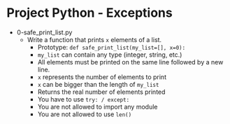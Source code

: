 # Project Python - Exceptions

*   0-safe_print_list.py
    - Write a function that prints `x` elements of a list.
      - Prototype: `def safe_print_list(my_list=[], x=0):`
      - `my_list` can contain any type (integer, string, etc.)
      - All elements must be printed on the same line followed by a new line.
      - `x` represents the number of elements to print
      - `x` can be bigger than the length of `my_list`
      - Returns the real number of elements printed
      - You have to use `try: / except:`
      - You are not allowed to import any module
      - You are not allowed to use `len()`
